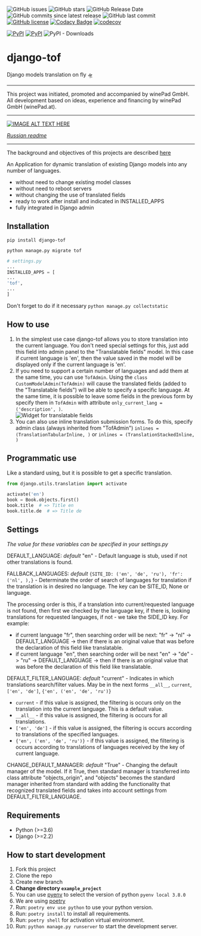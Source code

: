 ![GitHub issues](https://img.shields.io/github/issues/mom1/django-tof.svg)
![GitHub stars](https://img.shields.io/github/stars/mom1/django-tof.svg)
![GitHub Release Date](https://img.shields.io/github/release-date/mom1/django-tof.svg)
![GitHub commits since latest release](https://img.shields.io/github/commits-since/mom1/django-tof/latest.svg)
![GitHub last commit](https://img.shields.io/github/last-commit/mom1/django-tof.svg)
[![GitHub license](https://img.shields.io/github/license/mom1/django-tof)](https://github.com/mom1/django-tof/blob/master/LICENSE)
[![Codacy Badge](https://api.codacy.com/project/badge/Grade/ef1b0b5bb51048a6a03f3cc87798f9f9)](https://www.codacy.com/manual/mom1/django-tof?utm_source=github.com&amp;utm_medium=referral&amp;utm_content=mom1/django-tof&amp;utm_campaign=Badge_Grade)
[![codecov](https://codecov.io/gh/mom1/django-tof/branch/master/graph/badge.svg)](https://codecov.io/gh/mom1/django-tof)

[![PyPI](https://img.shields.io/pypi/v/django-tof.svg)](https://pypi.python.org/pypi/django-tof)
[![PyPI](https://img.shields.io/pypi/pyversions/django-tof.svg)]()
![PyPI - Downloads](https://img.shields.io/pypi/dm/django-tof.svg?label=pip%20installs&logo=python)

# django-tof
Django models translation on fly 🛸️

----
This project was initiated, promoted and accompanied by winePad GmbH. All development based on ideas, experience and financing by winePad GmbH (winePad.at).

----

[![IMAGE ALT TEXT HERE](https://img.youtube.com/vi/i0QJJJEMKSU/0.jpg)](https://www.youtube.com/watch?v=i0QJJJEMKSU)

_[Russian readme](README_ru.md)_

----
The background and objectives of this projects are described [here](https://github.com/mom1/django-tof/wiki/django-tof)

An Application for dynamic translation of existing Django models into any number of languages.

  - without need to change existing model classes
  - without need to reboot servers
  - without changing the use of translated fields
  - ready to work after install and indicated in INSTALLED_APPS
  - fully integrated in Django admin

## Installation

`pip install django-tof`

`python manage.py migrate tof`

~~~python
# settings.py
...
INSTALLED_APPS = [
...
'tof',
...
]
~~~
Don't forget to do if it necessary `python manage.py collectstatic`

## How to use

  1. In the simplest use case django-tof allows you to store translation into the current language.
You don't need special settings for this, just add this field into admin panel to the "Translatable fields" model.
In this case if current language is 'en', then the value saved in the model will be displayed only if the current language is 'en'.
  1. If you need to support a certain number of languages and add them at the same time, you can use `TofAdmin`.
Using the `class CustomModelAdmin(TofAdmin)` will cause the translated fields (added to the "Translatable fields") will be able to specify a specific language.
At the same time, it is possible to leave some fields in the previous form by specify them in `TofAdmin` with attribute `only_current_lang = ('description', )`. <br>
![Widget for translatable fields](https://raw.githubusercontent.com/mom1/django-tof/master/docs/images/field_with_langs.jpeg)
  1. You can also use inline translation submission forms. To do this, specify admin class (always inherited from "TofAdmin") `inlines = (TranslationTabularInline, )`
or `inlines = (TranslationStackedInline, )`

## Programmatic use
Like a standard using, but it is possible to get a specific translation.

~~~python
from django.utils.translation import activate

activate('en')
book = Book.objects.first()
book.title  # => Title en
book.title.de  # => Title de
~~~

## Settings

_The value for these variables can be specified in your settings.py_

DEFAULT_LANGUAGE: _default_ "en" - Default language is stub, used if not other translations is found.

FALLBACK_LANGUAGES: _default_ `{SITE_ID: ('en', 'de', 'ru'), 'fr': ('nl', ),}` - Determinate the order of search of languages for translation if the translation is in desired
no language. The key can be SITE_ID, None or language.

The processing order is this, if a translation into current/requested language is not found, then first we checked by the language key, if there is, looking translations for requested languages,
if not - we take the SIDE_ID key.
For example:

  - if current language "fr", then searching order will be next: "fr" -> "nl" -> DEFAULT_LANGUAGE -> then if there is an original value that was before the declaration of this field like translatable.
  - if current language "en", then searching order will be next "en" -> "de" -> "ru" -> DEFAULT_LANGUAGE -> then if there is an original value that was before the declaration of this field like translatable.

DEFAULT_FILTER_LANGUAGE: _default_ "current" - Indicates in which translations search/filter values. May be in the next forms `__all__`, `current`, `['en', 'de']`, `{'en', ('en', 'de', 'ru')}`

  - `current` - if this value is assigned, the filtering is occurs only on the translation into the current language. This is a default value.
  - `__all__` - if this value is assigned, the filtering is occurs for all translations.
  - `['en', 'de']` - if this value is assigned, the filtering is occurs according to translations of the specified languages.
  - `{'en', ('en', 'de', 'ru')}` - if this value is assigned, the filtering is occurs according to translations of languages received by the key of current language.

CHANGE_DEFAULT_MANAGER: _default_ "True" - Changing the default manager of the model. If it True, then standard manager is transferred into class attribute "objects_origin",
and "objects" becomes the standard manager inherited from standard with adding the functionality that recognized translated fields and takes into account settings from  DEFAULT_FILTER_LANGUAGE.


## Requirements

  - Python (\>=3.6)
  - Django (\>=2.2)

## How to start development

  1. Fork this project
  2. Clone the repo
  3. Create new branch
  4. **Change directory `example_project`**
  5. You can use  [pyenv](https://github.com/pyenv/pyenv) to select the version of python `pyenv local 3.8.0`
  6. We are using [poetry](https://poetry.eustace.io/docs/#installation)
  7. Run: `poetry env use python` to use your python version.
  8. Run: `poetry install` to install all requirements.
  9. Run: `poetry shell` for activation virtual environment.
  10. Run: `python manage.py runserver` to start the development server.
